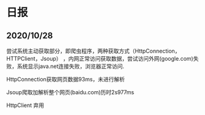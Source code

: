# 日报
## 2020/10/28
尝试系统主动获取部分，即爬虫程序，两种获取方式（HttpConnection，HTTPClient，Jsoup）
，内网正常访问获取数据，尝试访问外网(google.com)失败，系统显示java.net连接失败，浏览器正常访问.

HttpConnection获取网页数据93ms，未进行解析

Jsoup爬取加解析整个网页(baidu.com)历时2s977ms 

HttpClient 弃用